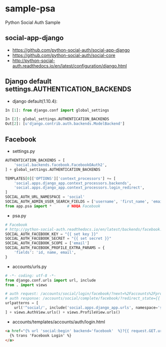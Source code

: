 # sample-psa
Python Social Auth Sample

## social-app-django

- https://github.com/python-social-auth/social-app-django
- https://github.com/python-social-auth/social-core
- http://python-social-auth.readthedocs.io/en/latest/configuration/django.html



## Django default settings.AUTHENTICATION_BACKENDS

- django default(1.10.4):

~~~py
In [1]: from django.conf import global_settings

In [2]: global_settings.AUTHENTICATION_BACKENDS
Out[2]: [u'django.contrib.auth.backends.ModelBackend']
~~~


## Facebook

- settings.py

~~~py
AUTHENTICATION_BACKENDS = [
    'social.backends.facebook.FacebookOAuth2',
] + global_settings.AUTHENTICATION_BACKENDS

TEMPLATES[0]['OPTIONS']['context_processors'] += [
    'social.apps.django_app.context_processors.backends',
    'social.apps.django_app.context_processors.login_redirect',
]
SOCIAL_AUTH_URL_NAMESPACE = 'social'
SOCIAL_AUTH_ADMIN_USER_SEARCH_FIELDS = ['username', 'first_name', 'email']
from app.psa import *       # NOQA Facebook
~~~

- psa.py

~~~py
# Facebook
# http://python-social-auth.readthedocs.io/en/latest/backends/facebook.html#oauth2
SOCIAL_AUTH_FACEBOOK_KEY = "{{ set key }}"
SOCIAL_AUTH_FACEBOOK_SECRET = "{{ set secret }}"
SOCIAL_AUTH_FACEBOOK_SCOPE = ['email']
SOCIAL_AUTH_FACEBOOK_PROFILE_EXTRA_PARAMS = {
    'fields': 'id, name, email',
}
~~~

- accounts/urls.py

~~~py
# -*- coding: utf-8 -*-
from django.conf.urls import url, include
from . import views

# auth request: /accounts/social/login/facebook/?next=%2Faccounts%2Fprofile
# auth response: /accounts/social/complete/facebook/?redirect_state={{ state }}&code={{ oauth code}}&state={{ oauth state }}
urlpatterns = [
    url('^social/', include('social.apps.django_app.urls', namespace='social')),
] + views.AuthView.urls() + views.ProfileView.urls()
~~~

- accounts/templates/accounts/auth/login.html

~~~html
<a href="{% url 'social:begin' backend='facebook'  %}?{{ request.GET.urlencode }}">
  {% trans 'Facebook Login' %}
</a>
~~~
